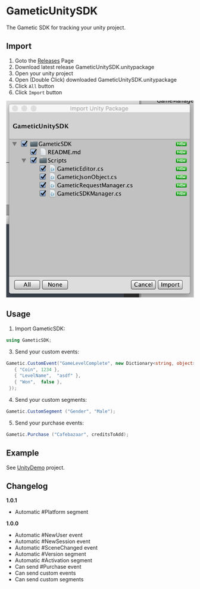 # GameticUnitySDK
The Gametic SDK for tracking your unity project.

Import
---------
1. Goto the [Releases](https://github.com/Gametic/GameticUnitySDK/releases) Page
2. Download latest release GameticUnitySDK.unitypackage
3. Open your unity project
4. Open (Double Click) downloaded GameticUnitySDK.unitypackage
5. Click `All` button
6. Click `Import` button

![Import](https://raw.githubusercontent.com/Gametic/GameticUnitySDK/master/Images/Import.png)

Usage
---------
1. Import GameticSDK:
```csharp 
using GameticSDK;
```
3. Send your custom events:
 ```csharp
 Gametic.CustomEvent("GameLevelComplete", new Dictionary<string, object> {
    { "Coin", 1234 },
    { "LevelName",  "asdf" },
    { "Won",  false },
  });
 ```
4. Send your custom segments:
 ```csharp
 Gametic.CustomSegment ("Gender", "Male");
 ```
5. Send your purchase events:
```csharp
Gametic.Purchase ("Cafebazaar", creditsToAdd);
```

Example
---------
See [UnityDemo](https://github.com/Gametic/UnityDemo) project.

Changelog
---------
<!--(CHANGELOG_TOP)-->
**1.0.1**
* Automatic #Platform segment

**1.0.0**
* Automatic #NewUser event
* Automatic #NewSession event
* Automatic #SceneChanged event
* Automatic #Version segment
* Automatic #Activation segment
* Can send #Purchase event
* Can send custom events
* Can send custom segments
